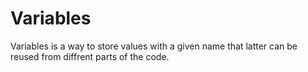 
# Variables


Variables is a way to store values with a given name that latter can be reused from diffrent parts of the code.